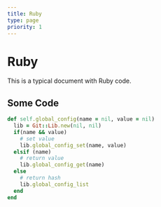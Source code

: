 ```yaml
---
title: Ruby
type: page
priority: 1
---
```


# Ruby

This is a typical document with Ruby code.

## Some Code

```ruby
def self.global_config(name = nil, value = nil)
  lib = Git::Lib.new(nil, nil)
  if(name && value)
    # set value
    lib.global_config_set(name, value)
  elsif (name)
    # return value
    lib.global_config_get(name)
  else
    # return hash
    lib.global_config_list
  end
end
```